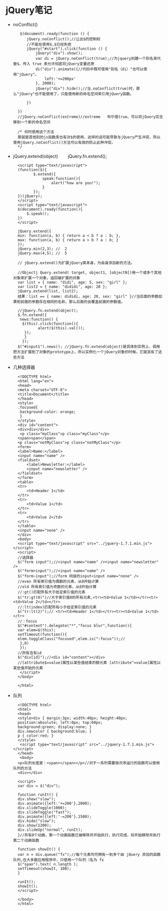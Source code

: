 # jQuery笔记 #


- noConflict()



	     $(document).ready(function () {
            jQuery.noConflict();//让出$的控制权
            //不能在使用$,$已经失效
            jQuery("#start").click(function () {
                jQuery("div").show();
                var di = jQuery.noConflict(true);//为jquery创建一个别名来代替$，传入 true 来允许彻底将jQuery变量还原
                di("div").animate({//代码中既可使用"别名（di）"也可以使用"jQuery"。
                    left:'+=200px'
                }, 2000);
                jQuery("div").hide();//当.noConflict(true)时，那么"jQuery"也不能使用了，只能使用新的命名空间来引用jQuery函数。
                
            })

        })
        //jQuery.noConflict(extreme)//extreme 	布尔值true。可以将jQuery完全移到一个新的命名空间

        /* 何时使用这个方法
        那就是其他别的js函数库也有对$的使用，这样的话可能导致与jQuery产生冲突，所以使用jQuery.noConflict()方法可以有效的防止此种冲突。
        */




- jQuery.extend(object)&nbsp;&nbsp;&nbsp;&nbsp;&nbsp;&nbsp;&nbsp;&nbsp;jQuery.fn.extend();





	    <script type="text/javascript">
        (function($){
               $.extend({
                   speak:function(){
                       alert("how are you!");
                   }
               });
        })(jQuery);
    	</script>
    	<script type="text/javascript">
        $(document).ready(function(){
            $.speak();
        })
    	</script>

	    jQuery.extend({
	    min: function(a, b) { return a < b ? a : b; },
	    max: function(a, b) { return a > b ? a : b; }
	    });
	    jQuery.min(2,3); //  2 
	    jQuery.max(4,5); //  5

	    // jQuery.extend()为扩展jQuery类本身，为自身添加新的方法。
	    
	    //Objectj Query.extend( target, object1, [objectN])用一个或多个其他对象来扩展一个对象，返回被扩展的对象
	    var list = { name: "didi", age: 5, sex: "girl" }; 
		var list2 = { name: "dididi", age: 20 }; 
		jQuery.extend(list, list2); 
		结果：list == { name: dididi, age: 20, sex: "girl" }//当后面的参数如果和前面的参数存在相同的名称，那么后面的会覆盖前面的参数值。

	    //jQuery.fn.extend(object);
		$.fn.extend({          
         news:function() {            
          $(this).click(function(){                 
                 alert($(this).val());           
           });           
     	   }       
	      });       
	    $("#input1").news(); //jQuery.fn.extend(object)是具体到实例上，调用把方法扩展到了对象的prototype上，所以实例化一个jQuery对象的时候，它就具有了这些方法
	    
- 几种选择器



	    <!DOCTYPE html>
		<html lang="en">
		<head>
   	    <meta charset="UTF-8">
        <title>Document</title>
	    </head>
	    <style>
	    .focused{
         background-color: orange; 
 		 }
		</style>
		<div id="content">
    	<div>div</div>
   		 <p class="myClass">p class="myClass"</p>
    	<span>span</span>
    	<p class="notMyClass">p class="notMyClass"</p>
    	<form>
        <label>Name:</label>
        <input name="name" />
        <fieldset>
            <label>Newsletter:</label>
            <input name="newsletter" />
        </fieldset>
    	</form>
    	<table>
        <tr>
            <td>Header 1</td>
        </tr>
        <tr>
            <td>Value 1</td>
        </tr>
        <tr>
            <td>Value 2</td>
        </tr>
    	</table>
    	<input name="none" />
		</div>
		<body>
    	<script type="text/javascript" src="../jquery-1.7.1.min.js"></script>
    	<script>
        //选择器
        $("form input");//<input name="name" /><input name="newsletter" />
        $("form>input");//<input name="name" />
        $("form~input");//form 同级的input<input name="none" />
        //even 所有索引值为偶数的元素，从0开始计算
        //old 所有索引值为奇数的元素，从0开始计算
        //:gt()匹配所有大于给定索引值的元素
        $("tr:gt(0)")//大于索引值0的所有元素,<tr><td>Value 1</td></tr><tr><td>Value 2</td></tr>
        //:lt(index)匹配所有小于给定索引值的元素
        $("tr:lt(2)");// <tr><td>Header 1</td></tr><tr><td>Value 1</td></tr>
    	//：focus
    	$("#content").delegate("*","focus blur",function(){
    	var elem=$(this);
    	setTimeout(function(){
        elem.toggleClass("focused",elem.is(":focus"));//
   		 },0)
   		 });
    	//所有含有id
    	$("div[id]");//<div id="content"></div>
    	//[attribute$=value]属性以某些值结束的额元素 [attribute^=value]属性以某些值开始的元素
   		 </script>
		</body>

		</html>
- 队列



   		<!DOCTYPE html>
		<html>
		<head>
  		<style>div { margin:3px; width:40px; height:40px;
        position:absolute; left:0px; top:60px; 
        background:green; display:none; }
 		div.newcolor { background:blue; }
  	    p { color:red; } 
        </style>
 	     <script type="text/javascript" src="../jquery-1.7.1.min.js"></script>
		</head>
   		 <body>
		<p>队列长度是：<span></span></p>//对于一系列需要按次序运行的函数可以使用队列的方法
		<div></div>

		<script>
		var div = $("div");

		function runIt() {
  		div.show("slow");
  		div.animate({left:'+=200'},2000);
  		div.slideToggle(1000);
  		div.slideToggle("fast");
  		div.animate({left:'-=200'},1500);
 		div.hide("slow");
  		div.show(1200);
  		div.slideUp("normal", runIt);
		}//共有8个动画，第一个动画函数已被移除并开始执行，执行完成，将开始移除并执行第二个动画函数

		function showIt() {
  		var n = div.queue("fx");//每个元素均可拥有一到多个由 jQuery 添加的函数队列,在大多数应用程序中，只使用一个队列（名为 fx
  		$("span").text( n.length );      
  		setTimeout(showIt, 100);
		}

		runIt();
		showIt();
		</script>

		</body>
		</html>